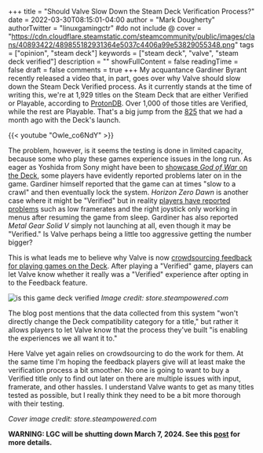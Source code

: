 +++
title = "Should Valve Slow Down the Steam Deck Verification Process?"
date = 2022-03-30T08:15:01-04:00
author = "Mark Dougherty"
authorTwitter = "linuxgamingctr" #do not include @
cover = "https://cdn.cloudflare.steamstatic.com/steamcommunity/public/images/clans/40893422/489855182931364e5037c4406a99e53829055348.png"
tags = ["opinion", "steam deck"]
keywords = ["steam deck", "valve", "steam deck verified"]
description = ""
showFullContent = false
readingTime = false
draft = false
comments = true
+++
My acquantance Gardiner Byrant recently released a video that, in part, goes over why Valve should slow down the Steam Deck Verified process. As it currently stands at the time of writing this, we're at 1,929 titles on the Steam Deck that are either Verified or Playable, according to [ProtonDB](https://protondb.com). Over 1,000 of those titles are Verified, while the rest are Playable. That's a big jump from the [825](https://boilingsteam.com/the-steam-deck-launches-with-825-games-playable-and-verified-including-elden-ring-with-video-footage/) that we had a month ago with the Deck's launch.

{{< youtube "Owle_co6NdY" >}}

The problem, however, is it seems the testing is done in limited capacity, because some who play these games experience issues in the long run. As eager as Yoshida from Sony might have been to [showcase *God of War* on the Deck](https://twitter.com/yosp/status/1484010884292698116), some players have evidently reported problems later on in the game. Gardiner himself reported that the game can at times "slow to a crawl" and then eventually lock the system. *Horizon Zero Dawn* is another case where it might be "Verified" but in reality [players have reported problems](https://www.youtube.com/watch?v=5SZ5AX4TiG4) such as low framerates and the right joystick only working in menus after resuming the game from sleep. Gardiner has also reported *Metal Gear Solid V* simply not launching at all, even though it may be "Verified." Is Valve perhaps being a little too aggressive getting the number bigger? 

This is what leads me to believe why Valve is now [crowdsourcing feedback for playing games on the Deck](https://store.steampowered.com/news/app/1675200/view/3131696829170735771). After playing a "Verified" game, players can let Valve know whether it really was a "Verified" experience after opting in to the Feedback feature.

![is this game deck verified](https://cdn.cloudflare.steamstatic.com/steamcommunity/public/images/clans/40893422/7f6c04bdd2eee0a16274a20fc664e9f83a7284c0.png)
*Image credit: store.steampowered.com*

The blog post mentions that the data collected from this system "won't directly change the Deck compatibility category for a title," but rather it allows players to let Valve know that the process they've built "is enabling the experiences we all want it to."

Here Valve yet again relies on crowdsourcing to do the work for them. At the same time I'm hoping the feedback players give will at least make the verification process a bit smoother. No one is going to want to buy a Verified title only to find out later on there are multiple issues with input, framerate, and other hassles. I understand Valve wants to get as many titles tested as possible, but I really think they need to be a bit more thorough with their testing.

*Cover image credit: store.steampowered.com*

**WARNING: LGC will be shutting down March 7, 2024. See this [post](https://linuxgamingcentral.com/posts/the-end-of-lgc/) for more details.**

